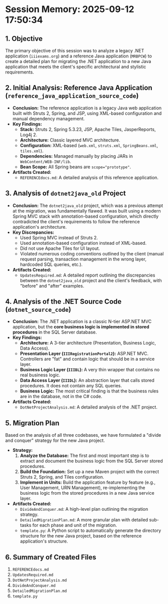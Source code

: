 # Session Memory: 2025-09-12 17:50:34

## 1. Objective

The primary objective of this session was to analyze a legacy .NET application (`iiiexams.org`) and a reference Java application (`MRBPCW`) to create a detailed plan for migrating the .NET application to a new Java application that meets the client's specific architectural and stylistic requirements.

## 2. Initial Analysis: Reference Java Application (`reference_java_application_source_code`)

*   **Conclusion:** The reference application is a legacy Java web application built with Struts 2, Spring, and JSP, using XML-based configuration and manual dependency management.
*   **Key Findings:**
    *   **Stack:** Struts 2, Spring 5.3.23, JSP, Apache Tiles, JasperReports, Log4j 2.
    *   **Architecture:** Classic layered MVC architecture.
    *   **Configuration:** XML-based (`web.xml`, `struts.xml`, `SpringBeans.xml`, `tiles.xml`).
    *   **Dependencies:** Managed manually by placing JARs in `WebContent/WEB-INF/lib`.
    *   **Bean Scope:** All Spring beans are `scope="prototype"`.
*   **Artifacts Created:**
    *   `REFERENCEdocs.md`: A detailed analysis of this reference application.

## 3. Analysis of `dotnet2java_old` Project

*   **Conclusion:** The `dotnet2java_old` project, which was a previous attempt at the migration, was fundamentally flawed. It was built using a modern Spring MVC stack with annotation-based configuration, which directly contradicted the client's requirements to follow the reference application's architecture.
*   **Key Discrepancies:**
    *   Used Spring MVC instead of Struts 2.
    *   Used annotation-based configuration instead of XML-based.
    *   Did not use Apache Tiles for UI layout.
    *   Violated numerous coding conventions outlined by the client (manual request parsing, transaction management in the wrong layer, hardcoded SQL queries, etc.).
*   **Artifacts Created:**
    *   `UpdatesRequired.md`: A detailed report outlining the discrepancies between the `dotnet2java_old` project and the client's feedback, with "before" and "after" examples.

## 4. Analysis of the .NET Source Code (`dotnet_source_code`)

*   **Conclusion:** The .NET application is a classic N-tier ASP.NET MVC application, but the **core business logic is implemented in stored procedures** in the SQL Server database.
*   **Key Findings:**
    *   **Architecture:** A 3-tier architecture (Presentation, Business Logic, Data Access).
    *   **Presentation Layer (`IIIRegistrationPortal2`):** ASP.NET MVC. Controllers are "fat" and contain logic that should be in a service layer.
    *   **Business Logic Layer (`IIIBL`):** A very thin wrapper that contains no real business logic.
    *   **Data Access Layer (`IIIDL`):** An abstraction layer that calls stored procedures. It does not contain any SQL queries.
    *   **Business Logic:** The most critical finding is that the business rules are in the database, not in the C# code.
*   **Artifacts Created:**
    *   `DotNetProjectAnalysis.md`: A detailed analysis of the .NET project.

## 5. Migration Plan

Based on the analysis of all three codebases, we have formulated a "divide and conquer" strategy for the new Java project.

*   **Strategy:**
    1.  **Analyze the Database:** The first and most important step is to extract and document the business logic from the SQL Server stored procedures.
    2.  **Build the Foundation:** Set up a new Maven project with the correct Struts 2, Spring, and Tiles configuration.
    3.  **Implement in Units:** Build the application feature by feature (e.g., User Management, URN Management), re-implementing the business logic from the stored procedures in a new Java service layer.
*   **Artifacts Created:**
    *   `DivideAndConquer.md`: A high-level plan outlining the migration strategy.
    *   `DetailedMigrationPlan.md`: A more granular plan with detailed sub-tasks for each phase and unit of the migration.
    *   `template.py`: A Python script to automatically generate the directory structure for the new Java project, based on the reference application's structure.

## 6. Summary of Created Files

1.  `REFERENCEdocs.md`
2.  `UpdatesRequired.md`
3.  `DotNetProjectAnalysis.md`
4.  `DivideAndConquer.md`
5.  `DetailedMigrationPlan.md`
6.  `template.py`


